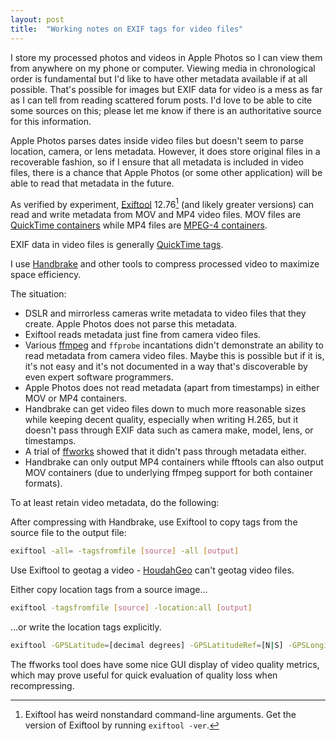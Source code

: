 ```yaml
---
layout: post
title:  "Working notes on EXIF tags for video files"
---
```


I store my processed photos and videos in Apple Photos so I can view them from
anywhere on my phone or computer.  Viewing media in chronological order is
fundamental but I'd like to have other metadata available if at all possible.
That's possible for images but EXIF data for video is a mess as far as I can
tell from reading scattered forum posts.  I'd love to be able to cite some
sources on this; please let me know if there is an authoritative source for
this information.

Apple Photos parses dates inside video files but doesn't seem to parse
location, camera, or lens metadata.  However, it does store original files in a
recoverable fashion, so if I ensure that all metadata is included in video
files, there is a chance that Apple Photos (or some other application) will be
able to read that metadata in the future.

As verified by experiment, [Exiftool](https://exiftool.org/) 12.76[^1] (and likely
greater versions) can read and write metadata from MOV and MP4 video files.
MOV files are [QuickTime
containers](https://en.wikipedia.org/wiki/QuickTime_File_Format) while MP4
files are [MPEG-4 containers](https://en.wikipedia.org/wiki/MPEG-4).

EXIF data in video files is generally [QuickTime tags](https://exiftool.org/TagNames/QuickTime.html).

I use [Handbrake](https://handbrake.fr/) and other tools to compress processed
video to maximize space efficiency.

The situation:

* DSLR and mirrorless cameras write metadata to video files that they create.
  Apple Photos does not parse this metadata.
* Exiftool reads metadata just fine from camera video files.
* Various [ffmpeg](https://ffmpeg.org/) and `ffprobe` incantations didn't
  demonstrate an ability to read metadata from camera video files.  Maybe this
  is possible but if it is, it's not easy and it's not documented in a way
  that's discoverable by even expert software programmers.
* Apple Photos does not read metadata (apart from timestamps) in either MOV or
  MP4 containers.
* Handbrake can get video files down to much more reasonable sizes while
  keeping decent quality, especially when writing H.265, but it doesn't pass
  through EXIF data such as camera make, model, lens, or timestamps.
* A trial of [ffworks](https://www.ffworks.net/) showed that it didn't pass through metadata either.
* Handbrake can only output MP4 containers while fftools can also output MOV
  containers (due to underlying ffmpeg support for both container formats).

To at least retain video metadata, do the following:

After compressing with Handbrake, use Exiftool to copy tags from the source file to the output file:

```bash
exiftool -all= -tagsfromfile [source] -all [output]
```

Use Exiftool to geotag a video - [HoudahGeo](https://www.houdah.com/houdahGeo/) can't geotag video files.

Either copy location tags from a source image...
```bash
exiftool -tagsfromfile [source] -location:all [output]
```

...or write the location tags explicitly.

```bash
exiftool -GPSLatitude=[decimal degrees] -GPSLatitudeRef=[N|S] -GPSLongitude=[decimal degrees] -GPSLongitudeRef=[E|W]
```

The ffworks tool does have some nice GUI display of video quality metrics,
which may prove useful for quick evaluation of quality loss when recompressing.


[^1]: Exiftool has weird nonstandard command-line arguments.  Get the version of Exiftool by running `exiftool -ver`.
